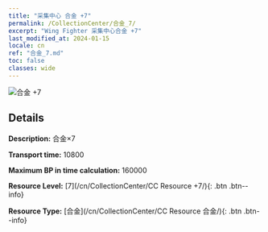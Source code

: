 ```yaml
---
title: "采集中心 合金 +7"
permalink: /CollectionCenter/合金_7/
excerpt: "Wing Fighter 采集中心合金 +7"
last_modified_at: 2024-01-15
locale: cn
ref: "合金_7.md"
toc: false
classes: wide
---
```



![合金 +7](/images/cc/CC_合金_5.png)

## Details

  **Description:** 合金×7

  **Transport time:** 10800

  **Maximum BP in time calculation:** 160000

  **Resource Level:** [7](/cn/CollectionCenter/CC Resource +7/){: .btn .btn--info}

  **Resource Type:** [合金](/cn/CollectionCenter/CC Resource 合金/){: .btn .btn--info}

